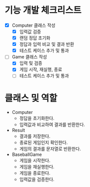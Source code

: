 # 기능 개발 체크리스트

- [X] Computer 클래스 작성
  - [X] 입력값 검증
  - [X] 랜덤 정답 초기화
  - [X] 정답과 입력 비교 및 결과 반환
  - [X] 테스트 케이스 추가 및 통과
- [ ] Game 클래스 작성
  - [X] 입력 및 검증
  - [X] 게임 시작, 재실행, 종료
  - [ ] 테스트 케이스 추가 및 통과

# 클래스 및 역할

- Computer
  - 정답을 초기화한다.
  - 입력값과 비교하여 결과를 반환한다.
- Result
  - 결과를 저장한다.
  - 종료된 게임인지 확인한다.
  - 게임의 결과를 문자열로 반환한다.
- BaseballGame
  - 게임을 시작한다.
  - 게임을 재실행한다.
  - 게임을 종료한다.
  - 입력값을 검증한다.

